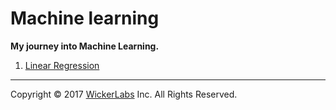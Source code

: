 Machine learning
===================
**My journey into Machine Learning.**

 1. [Linear Regression](https://github.com/wickerlabs/Machine-Learning/tree/master/linear_regression)

----------
Copyright © 2017 [WickerLabs](https://wickerlabs.com) Inc. All Rights Reserved.

